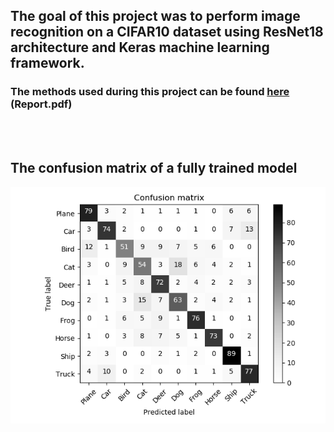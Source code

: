 ## The goal of this project was to perform image recognition on a CIFAR10 dataset using ResNet18 architecture and Keras machine learning framework. 
### The methods used during this project can be found [here](https://github.com/kklosowski/CIFAR10-with-Keras/blob/master/Report.pdf) (Report.pdf)

<br><br>

## The confusion matrix of a fully trained model
<img src="https://github.com/kklosowski/CIFAR10-with-Keras/blob/master/confusion_matrix.png" />
